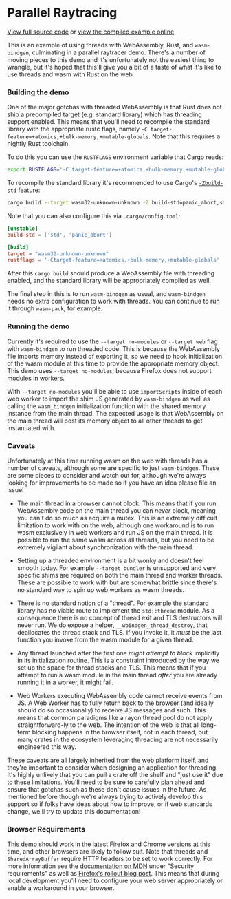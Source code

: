 # Parallel Raytracing

[View full source code][code] or [view the compiled example online][online]

[online]: https://wasm-bindgen.netlify.app/exbuild/raytrace-parallel/
[code]: https://github.com/rustwasm/wasm-bindgen/tree/master/examples/raytrace-parallel

This is an example of using threads with WebAssembly, Rust, and `wasm-bindgen`,
culminating in a parallel raytracer demo. There's a number of moving pieces to
this demo and it's unfortunately not the easiest thing to wrangle, but it's
hoped that this'll give you a bit of a taste of what it's like to use threads
and wasm with Rust on the web.

### Building the demo

One of the major gotchas with threaded WebAssembly is that Rust does not ship a
precompiled target (e.g. standard library) which has threading support enabled.
This means that you'll need to recompile the standard library with the
appropriate rustc flags, namely
`-C target-feature=+atomics,+bulk-memory,+mutable-globals`.
Note that this requires a nightly Rust toolchain.

To do this you can use the `RUSTFLAGS` environment variable that Cargo reads:

```sh
export RUSTFLAGS='-C target-feature=+atomics,+bulk-memory,+mutable-globals'
```

To recompile the standard library it's recommended to use Cargo's
[`-Zbuild-std`](https://doc.rust-lang.org/nightly/cargo/reference/unstable.html#build-std)
feature:

```sh
cargo build --target wasm32-unknown-unknown -Z build-std=panic_abort,std
```

Note that you can also configure this via `.cargo/config.toml`:

```toml
[unstable]
build-std = ['std', 'panic_abort']

[build]
target = "wasm32-unknown-unknown"
rustflags = '-Ctarget-feature=+atomics,+bulk-memory,+mutable-globals'
```

After this `cargo build` should produce a WebAssembly file with threading
enabled, and the standard library will be appropriately compiled as well.

The final step in this is to run `wasm-bindgen` as usual, and `wasm-bindgen`
needs no extra configuration to work with threads. You can continue to run it
through `wasm-pack`, for example.

### Running the demo

Currently it's required to use the `--target no-modules` or `--target web` flag
with `wasm-bindgen` to run threaded code. This is because the WebAssembly file
imports memory instead of exporting it, so we need to hook initialization of the
wasm module at this time to provide the appropriate memory object. This demo
uses `--target no-modules`, because Firefox does not support modules in workers.

With `--target no-modules` you'll be able to use `importScripts` inside of each
web worker to import the shim JS generated by `wasm-bindgen` as well as calling
the `wasm_bindgen` initialization function with the shared memory instance from
the main thread. The expected usage is that WebAssembly on the main thread will
post its memory object to all other threads to get instantiated with.

### Caveats

Unfortunately at this time running wasm on the web with threads has a number of
caveats, although some are specific to just `wasm-bindgen`. These are some
pieces to consider and watch out for, although we're always looking for
improvements to be made so if you have an idea please file an issue!

* The main thread in a browser cannot block. This means that if you run
  WebAssembly code on the main thread you can *never* block, meaning you can't
  do so much as acquire a mutex. This is an extremely difficult limitation to
  work with on the web, although one workaround is to run wasm exclusively in
  web workers and run JS on the main thread. It is possible to run the same wasm
  across all threads, but you need to be extremely vigilant about
  synchronization with the main thread.

* Setting up a threaded environment is a bit wonky and doesn't feel smooth
  today. For example `--target bundler` is unsupported and very specific shims
  are required on both the main thread and worker threads. These are possible to
  work with but are somewhat brittle since there's no standard way to spin up
  web workers as wasm threads.

* There is no standard notion of a "thread". For example the standard library
  has no viable route to implement the `std::thread` module. As a consequence
  there is no concept of thread exit and TLS destructors will never run.
  We do expose a helper, `__wbindgen_thread_destroy`, that deallocates
  the thread stack and TLS. If you invoke it, it *must* be the last function
  you invoke from the wasm module for a given thread.

* Any thread launched after the first one _might attempt to block_ implicitly
  in its initialization routine. This is a constraint introduced by the way
  we set up the space for thread stacks and TLS. This means that if you attempt
  to run a wasm module in the main thread _after_ you are already running it
  in a worker, it might fail.

* Web Workers executing WebAssembly code cannot receive events from JS. A Web
  Worker has to fully return back to the browser (and ideally should do so
  occasionally) to receive JS messages and such. This means that common
  paradigms like a rayon thread pool do not apply straightforward-ly to the web.
  The intention of the web is that all long-term blocking happens in the browser
  itself, not in each thread, but many crates in the ecosystem leveraging
  threading are not necessarily engineered this way.

These caveats are all largely inherited from the web platform itself, and
they're important to consider when designing an application for threading. It's
highly unlikely that you can pull a crate off the shelf and "just use it" due to
these limitations. You'll need to be sure to carefully plan ahead and ensure
that gotchas such as these don't cause issues in the future. As mentioned before
though we're always trying to actively develop this support so if folks have
ideas about how to improve, or if web standards change, we'll try to update this
documentation!

### Browser Requirements

This demo should work in the latest Firefox and Chrome versions at this time,
and other browsers are likely to follow suit. Note that threads and
`SharedArrayBuffer` require HTTP headers to be set to work correctly. For more
information see the [documentation on
MDN](https://developer.mozilla.org/en-US/docs/Web/JavaScript/Reference/Global_Objects/SharedArrayBuffer)
under "Security requirements" as well as [Firefox's rollout blog
post](https://hacks.mozilla.org/2020/07/safely-reviving-shared-memory/). This
means that during local development you'll need to configure your web server
appropriately or enable a workaround in your browser.
